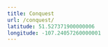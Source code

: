 ```yaml
---
title: Conquest
url: /conquest/
latitude: 51.527371900000006
longitude: -107.24057260000001
---
```

